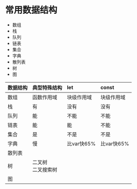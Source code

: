 # 常用数据结构

* 数组
* 栈
* 队列
* 链表
* 集合
* 字典
* 散列表
* 树
* 图

| **数据结构** | **典型特殊结构** | **let** | **const** |
| :--- | :--- | :--- | :--- |
| 数组 | 函数作用域 | 块级作用域 | 块级作用域 |
| 栈 | 有 | 没有 | 没有 |
| 队列 | 能 | 不能 | 不能 |
| 链表 | 能 | 能 | 不能 |
| 集合 | 是 | 不是 | 不是 |
| 字典 | 慢 | 比var快65% | 比var快65% |
| 散列表 |  |
| 树 | 二叉树<br>二叉搜索树 |
| 图
